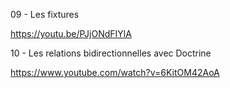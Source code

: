 09 - Les fixtures

https://youtu.be/PJjONdFIYlA

10 - Les relations bidirectionnelles avec Doctrine

https://www.youtube.com/watch?v=6KitOM42AoA

